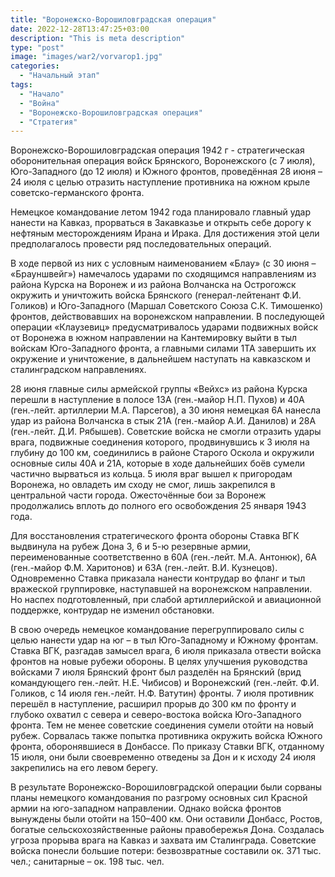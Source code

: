 ```yaml
---
title: "Воронежско-Ворошиловградская операция"
date: 2022-12-28T13:47:25+03:00
description: "This is meta description"
type: "post"
image: "images/war2/vorvarop1.jpg"
categories:
  - "Начальный этап"
tags:
  - "Начало"
  - "Война"
  - "Воронежско-Ворошиловградская операция"
  - "Стратегия"
---
```


Воронежско-Ворошиловградская операция 1942 г - стратегическая оборонительная операция войск Брянского, Воронежского (с 7 июля), Юго-Западного (до 12 июля) и Южного фронтов, проведённая 28 июня – 24 июля с целью отразить наступление противника на южном крыле советско-германского фронта.

Немецкое командование летом 1942 года планировало главный удар нанести на Кавказ, прорваться в Закавказье и открыть себе дорогу к нефтяным месторождениям Ирана и Ирака. Для достижения этой цели предполагалось провести ряд последовательных операций.

В ходе первой из них с условным наименованием «Блау» (с 30 июня – «Брауншвейг») намечалось ударами по сходящимся направлениям из района Курска на Воронеж и из района Волчанска на Острогожск окружить и уничтожить войска Брянского (генерал-лейтенант Ф.И. Голиков) и Юго-Западного (Маршал Советского Союза С.К. Тимошенко) фронтов, действовавших на воронежском направлении. В последующей операции «Клаузевиц» предусматривалось ударами подвижных войск от Воронежа в южном направлении на Кантемировку выйти в тыл войскам Юго-Западного фронта, а главными силами 1ТА завершить их окружение и уничтожение, в дальнейшем  наступать на кавказском и сталинградском направлениях.

28 июня главные силы армейской группы «Вейхс» из района Курска перешли в наступление в полосе 13А (ген.-майор Н.П. Пухов) и 40А (ген.-лейт. артиллерии М.А. Парсегов), а 30 июня немецкая 6А нанесла удар из района Волчанска в стык 21А (ген.-майор А.И. Данилов) и 28А (ген.-лейт. Д.И. Рябышев). Советские войска не смогли отразить удары врага, подвижные соединения которого, продвинувшись к 3 июля на глубину до 100 км, соединились в районе Старого Оскола и окружили основные силы 40А и 21А, которые в ходе дальнейших боёв сумели частично вырваться из кольца. 5 июля враг вышел к пригородам Воронежа, но овладеть им сходу не смог, лишь закрепился в центральной части города. Ожесточённые бои за Воронеж продолжались вплоть до полного его освобождения 25 января 1943 года. 

Для восстановления стратегического фронта обороны  Ставка ВГК  выдвинула на рубеж Дона 3, 6 и 5-ю резервные армии, переименованные соответственно в 60А (ген.-лейт. М.А. Антонюк), 6А (ген.-майор Ф.М. Харитонов) и 63А (ген.-лейт. В.И. Кузнецов). Одновременно Ставка приказала нанести контрудар во фланг и тыл вражеской группировке, наступавшей на воронежском направлении. Но наспех подготовленный, при слабой артиллерийской и авиационной поддержке, контрудар не изменил обстановки.

В свою очередь немецкое командование перегруппировало силы с целью нанести удар на юг – в тыл Юго-Западному и Южному фронтам. Ставка ВГК, разгадав замысел врага, 6 июля приказала отвести войска фронтов на новые рубежи обороны. В целях улучшения руководства войсками 7 июля Брянский фронт был разделён на Брянский (врид командующего ген.-лейт. Н.Е. Чибисов) и Воронежский (ген.-лейт. Ф.И. Голиков, с 14 июля ген.-лейт. Н.Ф. Ватутин) фронты. 7 июля противник  перешёл в наступление, расширил прорыв до 300 км по фронту и глубоко охватил с севера и северо-востока войска Юго-Западного фронта. Тем не менее советские соединения сумели отойти на новый рубеж. Сорвалась также попытка противника окружить войска Южного фронта, оборонявшиеся в Донбассе. По приказу Ставки ВГК, отданному 15 июля, они были своевременно отведены за Дон и к исходу 24 июля закрепились на его левом берегу. 

В результате Воронежско-Ворошиловградской операции были сорваны планы немецкого командования по разгрому основных сил Красной армии на юго-западном направлении. Однако войска фронтов вынуждены были отойти на 150–400 км. Они оставили Донбасс, Ростов, богатые сельскохозяйственные районы правобережья Дона. Создалась угроза прорыва врага на Кавказ и захвата им Сталинграда. Советские войска понесли большие потери: безвозвратные составили ок. 371 тыс. чел.; санитарные – ок. 198 тыс. чел. 
